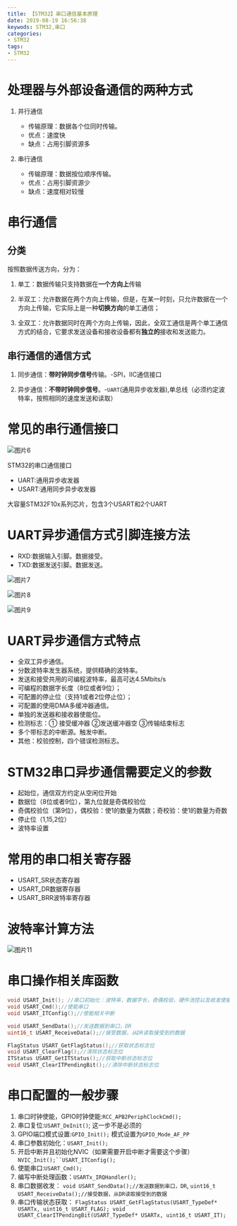 ```yaml
---
title: 【STM32】串口通信基本原理
date: 2019-08-19 16:56:38
keywods: STM32,串口
categories: 
- STM32
tags: 
- STM32
---
```

# 处理器与外部设备通信的两种方式
1. 并行通信
   - 传输原理：数据各个位同时传输。
   - 优点：速度快
   - 缺点：占用引脚资源多

2. 串行通信
   - 传输原理：数据按位顺序传输。
   - 优点：占用引脚资源少
   - 缺点：速度相对较慢

# 串行通信

## 分类

按照数据传送方向，分为：

1. 单工：数据传输只支持数据在**一个方向上**传输

2. 半双工：允许数据在两个方向上传输，但是，在某一时刻，只允许数据在一个方向上传输，它实际上是一种**切换方向**的单工通信；

3. 全双工：允许数据同时在两个方向上传输，因此，全双工通信是两个单工通信方式的结合，它要求发送设备和接收设备都有**独立的**接收和发送能力。 

## 串行通信的通信方式

1. 同步通信：**带时钟同步信号**传输。-SPI，IIC通信接口

2. 异步通信：**不带时钟同步信号**。-`UART`(通用异步收发器),单总线（必须约定波特率，按照相同的速度发送和读取）

# 常见的串行通信接口

![图片6](http://wx1.sinaimg.cn/large/006BuM4Jgy1g653m0aqzgj30ml0acdgt.jpg)

STM32的串口通信接口

- UART:通用异步收发器
- USART:通用同步异步收发器

大容量STM32F10x系列芯片，包含3个USART和2个UART

# UART异步通信方式引脚连接方法

- RXD:数据输入引脚。数据接受。
- TXD:数据发送引脚。数据发送。

![图片7](http://wx2.sinaimg.cn/large/006BuM4Jgy1g653v4l3u9j309g05hjrm.jpg)

![图片8](http://wx2.sinaimg.cn/large/006BuM4Jgy1g653vfp7wtj30d4059gm0.jpg)

![图片9](http://wx2.sinaimg.cn/large/006BuM4Jgy1g653wqh5f9j30j4071aa5.jpg)

# UART异步通信方式特点

- 全双工异步通信。
- 分数波特率发生器系统，提供精确的波特率。
- 发送和接受共用的可编程波特率，最高可达4.5Mbits/s
- 可编程的数据字长度（8位或者9位）；
- 可配置的停止位（支持1或者2位停止位）；
- 可配置的使用DMA多缓冲器通信。
- 单独的发送器和接收器使能位。
- 检测标志：① 接受缓冲器  ②发送缓冲器空 ③传输结束标志
- 多个带标志的中断源。触发中断。
- 其他：校验控制，四个错误检测标志。

# STM32串口异步通信需要定义的参数

 - 起始位，通信双方约定从空闲位开始
 - 数据位（8位或者9位），第九位就是奇偶校验位
 - 奇偶校验位（第9位），偶校验：使1的数量为偶数；奇校验：使1的数量为奇数
 - 停止位（1,15,2位）
 - 波特率设置
 
# 常用的串口相关寄存器

- USART_SR状态寄存器
- USART_DR数据寄存器
- USART_BRR波特率寄存器 

# 波特率计算方法

![图片11](http://wx1.sinaimg.cn/large/006BuM4Jgy1g654k6970sj30lv0d90z4.jpg)

# 串口操作相关库函数

```C
void USART_Init(); //串口初始化：波特率，数据字长，奇偶校验，硬件流控以及收发使能
void USART_Cmd();//使能串口
void USART_ITConfig();//使能相关中断

void USART_SendData();//发送数据到串口，DR
uint16_t USART_ReceiveData();//接受数据，从DR读取接受到的数据

FlagStatus USART_GetFlagStatus();//获取状态标志位
void USART_ClearFlag();//清除状态标志位
ITStatus USART_GetITStatus();//获取中断状态标志位
void USART_ClearITPendingBit();//清除中断状态标志位
```

# 串口配置的一般步骤

1. 串口时钟使能，GPIO时钟使能:`RCC_APB2PeriphClockCmd();`
2. 串口复位:`USART_DeInit()`; 这一步不是必须的
3. GPIO端口模式设置:`GPIO_Init();` 模式设置为`GPIO_Mode_AF_PP`
4. 串口参数初始化：`USART_Init();`
5. 开启中断并且初始化NVIC（如果需要开启中断才需要这个步骤）`NVIC_Init();``USART_ITConfig();`
6. 使能串口:`USART_Cmd();`
7. 编写中断处理函数：`USARTx_IRQHandler();`
8. 串口数据收发：
`void USART_SendData();//发送数据到串口，DR`, `uint16_t USART_ReceiveData();//接受数据，从DR读取接受到的数据`
9. 串口传输状态获取：
`FlagStatus USART_GetFlagStatus(USART_TypeDef* USARTx, uint16_t USART_FLAG);
void USART_ClearITPendingBit(USART_TypeDef* USARTx, uint16_t USART_IT);`
